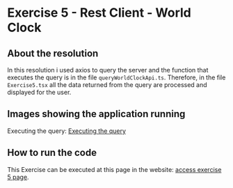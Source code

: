 # Exercise 5 - Rest Client - World Clock

## About the resolution

In this resolution i used axios to query the server and the function that executes the query is in the file `queryWorldClockApi.ts`. Therefore, in the file `Exercise5.tsx` all the data returned from the query are processed and displayed for the user.

## Images showing the application running

Executing the query:
[Executing the query](assets/RestClient1.png)

## How to run the code

This Exercise can be executed at this page in the website: [access exercise 5 page](https://codex-pre-qualification-test.web.app/exercise5).
